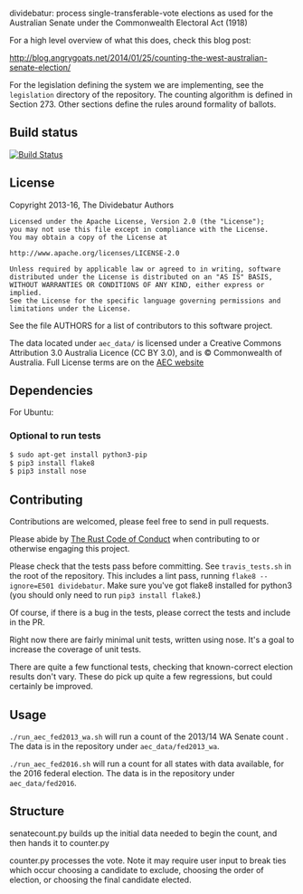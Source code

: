 dividebatur: process single-transferable-vote elections as used for the Australian Senate under the Commonwealth Electoral Act (1918)

For a high level overview of what this does, check this 
blog post:

http://blog.angrygoats.net/2014/01/25/counting-the-west-australian-senate-election/

For the legislation defining the system we are implementing, see the `legislation` directory of the repository.
The counting algorithm is defined in Section 273. Other sections define the rules around formality of ballots.

## Build status
[![Build Status](https://travis-ci.org/grahame/dividebatur.svg?branch=master)](https://travis-ci.org/grahame/dividebatur)

## License

Copyright 2013-16, The Dividebatur Authors

    Licensed under the Apache License, Version 2.0 (the "License");
    you may not use this file except in compliance with the License.
    You may obtain a copy of the License at

    http://www.apache.org/licenses/LICENSE-2.0

    Unless required by applicable law or agreed to in writing, software
    distributed under the License is distributed on an "AS IS" BASIS,
    WITHOUT WARRANTIES OR CONDITIONS OF ANY KIND, either express or implied.
    See the License for the specific language governing permissions and
    limitations under the License.

See the file AUTHORS for a list of contributors to this software project.

The data located under `aec_data/` is licensed under a 
Creative Commons Attribution 3.0 Australia Licence (CC BY 3.0), and is 
© Commonwealth of Australia. Full License terms are on the
[AEC website](http://aec.gov.au/footer/Copyright.htm)

## Dependencies

For Ubuntu:

### Optional to run tests
```bash
$ sudo apt-get install python3-pip
$ pip3 install flake8
$ pip3 install nose
```

## Contributing

Contributions are welcomed, please feel free to send in pull requests.

Please abide by [The Rust Code of Conduct](https://www.rust-lang.org/en-US/conduct.html)
when contributing to or otherwise engaging this project.

Please check that the tests pass before committing. See `travis_tests.sh`
in the root of the repository. This includes a lint pass, running `flake8 --ignore=E501 dividebatur`.
Make sure you've got flake8 installed for python3 (you should only need
to run `pip3 install flake8`.)

Of course, if there is a bug in the tests, please correct the tests
and include in the PR.

Right now there are fairly minimal unit tests, written using nose.
It's a goal to increase the coverage of unit tests.

There are quite a few functional tests, checking that known-correct
election results don't vary. These do pick up quite a few regressions,
but could certainly be improved.

## Usage

`./run_aec_fed2013_wa.sh` will run a count of the 2013/14 WA Senate count .
The data is in the repository under `aec_data/fed2013_wa`.

`./run_aec_fed2016.sh` will run a count for all states with data available,
for the 2016 federal election. The data is in the repository under `aec_data/fed2016`.

## Structure
senatecount.py builds up the initial data needed to begin the count, and then hands it to counter.py

counter.py processes the vote. Note it may require user input to break ties which occur choosing a candidate 
to exclude, choosing the order of election, or choosing the final candidate elected.


